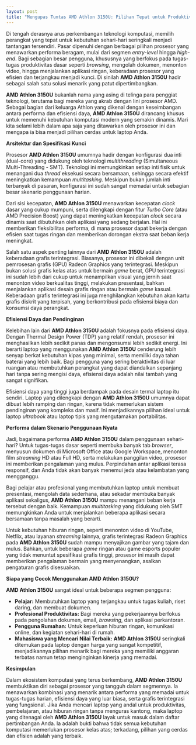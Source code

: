 ```yaml
---
layout: post
title: "Mengupas Tuntas AMD Athlon 3150U: Pilihan Tepat untuk Produktivitas Harian"
---
```


Di tengah derasnya arus perkembangan teknologi komputasi, memilih perangkat yang tepat untuk kebutuhan sehari-hari seringkali menjadi tantangan tersendiri. Pasar dipenuhi dengan berbagai pilihan prosesor yang menawarkan performa beragam, mulai dari segmen *entry-level* hingga *high-end*. Bagi sebagian besar pengguna, khususnya yang berfokus pada tugas-tugas produktivitas dasar seperti *browsing*, mengolah dokumen, menonton video, hingga menjalankan aplikasi ringan, keberadaan prosesor yang efisien dan terjangkau menjadi kunci. Di sinilah **AMD Athlon 3150U** hadir sebagai salah satu solusi menarik yang patut dipertimbangkan.

**AMD Athlon 3150U** bukanlah nama yang asing di telinga para penggiat teknologi, terutama bagi mereka yang akrab dengan lini prosesor AMD. Sebagai bagian dari keluarga Athlon yang dikenal dengan keseimbangan antara performa dan efisiensi daya, **AMD Athlon 3150U** dirancang khusus untuk memenuhi kebutuhan komputasi modern yang semakin dinamis. Mari kita selami lebih dalam apa saja yang ditawarkan oleh prosesor ini dan mengapa ia bisa menjadi pilihan cerdas untuk laptop Anda.

**Arsitektur dan Spesifikasi Kunci**

Prosesor **AMD Athlon 3150U** umumnya hadir dengan konfigurasi dua inti (dual-core) yang didukung oleh teknologi *multithreading* (Simultaneous Multi-Threading - SMT). Teknologi ini memungkinkan setiap inti fisik untuk menangani dua *thread* eksekusi secara bersamaan, sehingga secara efektif meningkatkan kemampuan *multitasking*. Meskipun bukan jumlah inti terbanyak di pasaran, konfigurasi ini sudah sangat memadai untuk sebagian besar skenario penggunaan harian.

Dari sisi kecepatan, **AMD Athlon 3150U** menawarkan kecepatan *clock* dasar yang cukup mumpuni, serta dilengkapi dengan fitur *Turbo Core* (atau AMD Precision Boost) yang dapat meningkatkan kecepatan *clock* secara dinamis saat dibutuhkan oleh aplikasi yang sedang berjalan. Hal ini memberikan fleksibilitas performa, di mana prosesor dapat bekerja dengan efisien saat tugas ringan dan memberikan dorongan ekstra saat beban kerja meningkat.

Salah satu aspek penting lainnya dari **AMD Athlon 3150U** adalah keberadaan grafis terintegrasi. Biasanya, prosesor ini dibekali dengan unit pemrosesan grafis (GPU) Radeon Graphics yang terintegrasi. Meskipun bukan solusi grafis kelas atas untuk bermain *game* berat, GPU terintegrasi ini sudah lebih dari cukup untuk menampilkan visual yang jernih saat menonton video berkualitas tinggi, melakukan presentasi, bahkan menjalankan aplikasi desain grafis ringan atau bermain *game* kasual. Keberadaan grafis terintegrasi ini juga menghilangkan kebutuhan akan kartu grafis diskrit yang terpisah, yang berkontribusi pada efisiensi biaya dan konsumsi daya perangkat.

**Efisiensi Daya dan Pendinginan**

Kelebihan lain dari **AMD Athlon 3150U** adalah fokusnya pada efisiensi daya. Dengan Thermal Design Power (TDP) yang relatif rendah, prosesor ini menghasilkan lebih sedikit panas dan mengonsumsi lebih sedikit energi. Ini berarti laptop yang menggunakan **AMD Athlon 3150U** cenderung lebih senyap berkat kebutuhan kipas yang minimal, serta memiliki daya tahan baterai yang lebih baik. Bagi pengguna yang sering beraktivitas di luar ruangan atau membutuhkan perangkat yang dapat diandalkan sepanjang hari tanpa sering mengisi daya, efisiensi daya adalah nilai tambah yang sangat signifikan.

Efisiensi daya yang tinggi juga berdampak pada desain termal laptop itu sendiri. Laptop yang dilengkapi dengan **AMD Athlon 3150U** umumnya dapat dibuat lebih ramping dan ringan, karena tidak memerlukan sistem pendinginan yang kompleks dan masif. Ini menjadikannya pilihan ideal untuk laptop *ultrabook* atau laptop tipis yang mengutamakan portabilitas.

**Performa dalam Skenario Penggunaan Nyata**

Jadi, bagaimana performa **AMD Athlon 3150U** dalam penggunaan sehari-hari? Untuk tugas-tugas dasar seperti membuka banyak tab *browser*, menyusun dokumen di Microsoft Office atau Google Workspace, menonton film *streaming* HD atau Full HD, serta melakukan panggilan video, prosesor ini memberikan pengalaman yang mulus. Perpindahan antar aplikasi terasa responsif, dan Anda tidak akan banyak menemui jeda atau kelambatan yang mengganggu.

Bagi pelajar atau profesional yang membutuhkan laptop untuk membuat presentasi, mengolah data sederhana, atau sekadar membuka banyak aplikasi sekaligus, **AMD Athlon 3150U** mampu menangani beban kerja tersebut dengan baik. Kemampuan *multitasking* yang didukung oleh SMT memungkinkan Anda untuk menjalankan beberapa aplikasi secara bersamaan tanpa masalah yang berarti.

Untuk kebutuhan hiburan ringan, seperti menonton video di YouTube, Netflix, atau layanan *streaming* lainnya, grafis terintegrasi Radeon Graphics pada **AMD Athlon 3150U** sudah mampu menyajikan gambar yang tajam dan mulus. Bahkan, untuk beberapa *game* ringan atau game esports populer yang tidak menuntut spesifikasi grafis tinggi, prosesor ini masih dapat memberikan pengalaman bermain yang menyenangkan, asalkan pengaturan grafis disesuaikan.

**Siapa yang Cocok Menggunakan AMD Athlon 3150U?**

**AMD Athlon 3150U** sangat ideal untuk beberapa segmen pengguna:

*   **Pelajar:** Membutuhkan laptop yang terjangkau untuk tugas kuliah, riset daring, dan membuat dokumen.
*   **Profesional Produktivitas:** Bagi mereka yang pekerjaannya berfokus pada pengolahan dokumen, email, *browsing*, dan aplikasi perkantoran.
*   **Pengguna Rumahan:** Untuk keperluan hiburan ringan, komunikasi online, dan kegiatan sehari-hari di rumah.
*   **Mahasiswa yang Mencari Nilai Terbaik:** **AMD Athlon 3150U** seringkali ditemukan pada laptop dengan harga yang sangat kompetitif, menjadikannya pilihan menarik bagi mereka yang memiliki anggaran terbatas namun tetap menginginkan kinerja yang memadai.

**Kesimpulan**

Dalam ekosistem komputasi yang terus berkembang, **AMD Athlon 3150U** membuktikan diri sebagai prosesor yang tangguh dalam segmennya. Ia menawarkan kombinasi yang menarik antara performa yang memadai untuk tugas-tugas harian, efisiensi daya yang luar biasa, serta grafis terintegrasi yang fungsional. Jika Anda mencari laptop yang andal untuk produktivitas, pembelajaran, atau hiburan ringan tanpa menguras kantong, maka laptop yang ditenagai oleh **AMD Athlon 3150U** layak untuk masuk dalam daftar pertimbangan Anda. Ia adalah bukti bahwa tidak semua kebutuhan komputasi memerlukan prosesor kelas atas; terkadang, pilihan yang cerdas dan efisien adalah yang terbaik.
